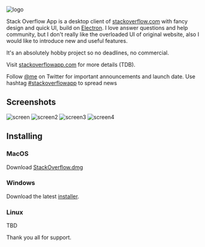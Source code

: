 ![logo](http://www.freelogovectors.net/wp-content/uploads/2013/06/stackoverflow_logo.jpg)

Stack Overflow App is a desktop client of [stackoverflow.com]() with fancy design and quick UI, build on [Electron](https://github.com/electron/electron). I love answer questions and help community, but I don't really like the overloaded UI of original website, also I would like to introduce new and useful features.

It's an absolutely hobby project so no deadlines, no commercial.

Visit [stackoverflowapp.com]() for more details (TDB).

Follow [@me](twitter.com/max_diachenko) on Twitter for important announcements and launch date. Use hashtag [#stackoverflowapp](https://twitter.com/search?q=%23stackoverflowapp&src=typd) to spread news

## Screenshots
![screen](http://content.screencast.com/users/Maqsim/folders/Jing/media/3f151010-80c6-4e64-8143-2049e01af76b/00000139.png)
![screen2](http://content.screencast.com/users/Maqsim/folders/Jing/media/54a7a619-0121-4968-8914-48eb7a84e6de/00000140.png)
![screen3](http://content.screencast.com/users/Maqsim/folders/Jing/media/93250f5c-e892-44d8-99e3-31a3dd61f49f/00000141.png)
![screen4](http://content.screencast.com/users/Maqsim/folders/Jing/media/0ecbadfc-ba08-4686-9d83-3cd26379aef1/00000142.png)

## Installing

### MacOS
Download [StackOverflow.dmg]()

### Windows
Download the latest [installer]().

### Linux
TBD




Thank you all for support.

